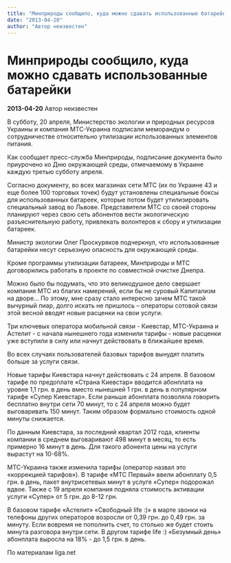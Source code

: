 ```yaml
---
title: "Минприроды сообщило, куда можно сдавать использованные батарейки"
date: "2013-04-20"
author: "Автор неизвестен"
---
```


# Минприроды сообщило, куда можно сдавать использованные батарейки

**2013-04-20** Автор неизвестен

В субботу, 20 апреля, Министерство экологии и природных ресурсов Украины и компания МТС-Украина подписали меморандум о сотрудничестве относительно утилизации использованных элементов питания.

Как сообщает пресс-служба Минприроды, подписание документа было приурочено ко Дню окружающей среды, отмечаемому в Украине каждую третью субботу апреля.

Согласно документу, во всех магазинах сети МТС (их по Украине 43 и еще более 100 торговых точек) будут установлены специальные боксы для использованных батареек, которые потом будет утилизировать специальный завод во Львове. Представители МТС со своей стороны планируют через свою сеть абонентов вести экологическую разъяснительную работу, привлекать волонтеров к сбору и утилизации батареек.

Министр экологии Олег Проскуряков подчеркнул, что использованные батарейки несут серьезную опасность для окружающей среды.

Кроме программы утилизации батареек, Минприроды и МТС договорились работать в проекте по совместной очистке Днепра.

Можно было бы подумать, что это великодушное дело свершает компания МТС из благих намерений, если бы не суровый Капитализм на дворе… По этому, мне сразу стало интересно зачем МТС такой вычурный пиар, долго искать не пришлось – операторы сотовой связи этой весной вводят новые расценки на свои услуги.

Три ключевых оператора мобильной связи - Киевстар, МТС-Украина и Астелит - с начала нынешнего года изменили тарифы - новые расценки уже вступили в силу или начнут действовать в ближайшее время.

Во всех случаях пользователей базовых тарифов вынудят платить больше за услуги связи.

Новые тарифы Киевстара начнут действовать с 24 апреля. В базовом тарифе по предоплате «Страна Киевстар» вводится абонплата на уровне 1,1 грн. в день вместо нынешней 1 грн. в день в популярном тарифе «Супер Киевстар». Если раньше абонплата позволяла говорить бесплатно внутри сети 70 минут, то с 24 апреля можно будет выговаривать 150 минут. Таким образом формально стоимость одной минуты снижается.

По данным Киевстара, за последний квартал 2012 года, клиенты компании в среднем выговаривают 498 минут в месяц, то есть примерно 16 минут в день. Для такого абонента цены на услуги вырастут на 10-68%.

МТС-Украина также изменила тарифы (оператор назвал это «коррекцией тарифов»). В тарифе «МТС Первый» ввели абонплату 0,5 грн. в день, пакет внутрисетевых минут в услуге «Супер» подорожал вдвое. Также с 19 апреля компания подняла стоимость активации услуги «Супер» от 5 грн. до 8-12 грн.

В базовом тарифе «Астелит» «Свободный life :)» в марте звонки на телефоны других операторов возросли от 0,39 грн. до 0,49 грн. за минуту. Если вовремя не пополнить счет, то столько же будет стоить минута разговора внутри сети. В другом тарифе life :) «Безумный день» абонплата выросла на 18% - до 1,5 грн. в день.

По материалам liga.net